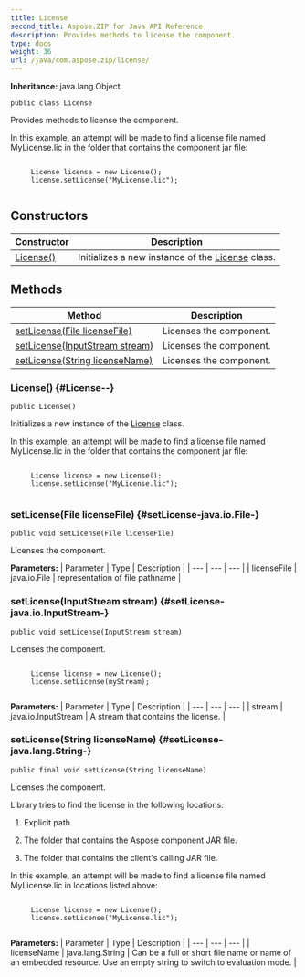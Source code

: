 ```yaml
---
title: License
second_title: Aspose.ZIP for Java API Reference
description: Provides methods to license the component.
type: docs
weight: 36
url: /java/com.aspose.zip/license/
---
```


**Inheritance:**
java.lang.Object
```
public class License
```

Provides methods to license the component.


In this example, an attempt will be made to find a license file named MyLicense.lic in the folder that contains the component jar file:

```

     License license = new License();
     license.setLicense("MyLicense.lic");
 
```
## Constructors

| Constructor | Description |
| --- | --- |
| [License()](#License--) | Initializes a new instance of the [License](../../com.aspose.zip/license) class. |
## Methods

| Method | Description |
| --- | --- |
| [setLicense(File licenseFile)](#setLicense-java.io.File-) | Licenses the component. |
| [setLicense(InputStream stream)](#setLicense-java.io.InputStream-) | Licenses the component. |
| [setLicense(String licenseName)](#setLicense-java.lang.String-) | Licenses the component. |
### License() {#License--}
```
public License()
```


Initializes a new instance of the [License](../../com.aspose.zip/license) class.


In this example, an attempt will be made to find a license file named MyLicense.lic in the folder that contains the component jar file:

```

     License license = new License();
     license.setLicense("MyLicense.lic");
 
```

### setLicense(File licenseFile) {#setLicense-java.io.File-}
```
public void setLicense(File licenseFile)
```


Licenses the component.

**Parameters:**
| Parameter | Type | Description |
| --- | --- | --- |
| licenseFile | java.io.File | representation of file pathname |

### setLicense(InputStream stream) {#setLicense-java.io.InputStream-}
```
public void setLicense(InputStream stream)
```


Licenses the component.

```

     License license = new License();
     license.setLicense(myStream);
 
```

**Parameters:**
| Parameter | Type | Description |
| --- | --- | --- |
| stream | java.io.InputStream | A stream that contains the license. |

### setLicense(String licenseName) {#setLicense-java.lang.String-}
```
public final void setLicense(String licenseName)
```


Licenses the component.

Library tries to find the license in the following locations:

1. Explicit path.

2. The folder that contains the Aspose component JAR file.

3. The folder that contains the client's calling JAR file.


In this example, an attempt will be made to find a license file named MyLicense.lic in locations listed above:

```

     License license = new License();
     license.setLicense("MyLicense.lic");
 
```

**Parameters:**
| Parameter | Type | Description |
| --- | --- | --- |
| licenseName | java.lang.String | Can be a full or short file name or name of an embedded resource. Use an empty string to switch to evaluation mode. |

